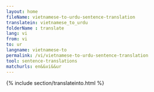 ```yaml
---
layout: home
fileName: vietnamese-to-urdu-sentence-translation
translatein: vietnamese_to_urdu
folderName : translate
lang: vi
from: vi
to: ur
langname: vietnamese-to
permalink: /vi/vietnamese-to-urdu-sentence-translation
tool: sentence-translations
matchurls: en&&vi&&ur
---
```

{% include section/translateinto.html %}
